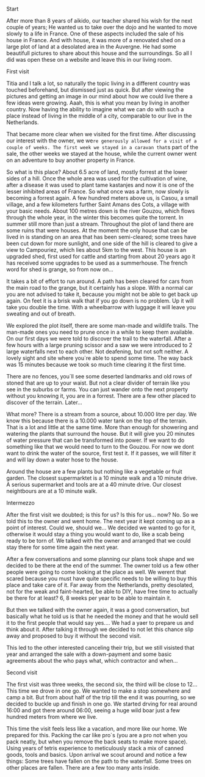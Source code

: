 Start

After more than 8 years of aikido, our teacher shared his wish for the next couple of years; He wanted us to take over the dojo and he wanted to move slowly to a life in France. One of these aspects included the sale of his house in France. And with house, it was more of a renovated shed on a large plot of land at a desolated area in the Auvergne. He had some beautifull pictures to share about this house and the surroundings. So all I did was open these on a website and leave this in our living room.

First visit

Titia and I talk a lot, so naturally the topic living in a different country was touched beforehand, but dismissed just as quick. But after viewing the pictures and getting an image in our mind about how we could live there a few ideas were growing. Aaah, this is what you mean by living in another country. Now having the ability to imagine what we can do with such a place instead of living in the middle of a city, comparable to our live in the Netherlands.

That became more clear when we visited for the first time. After discussing our interest with the owner, we we`re generously allowed for a visit of a couple of weeks. The first week we stayed in a caravan that`s part of the sale, the other weeks we stayed at the house, while the current owner went on an adventure to buy another property in France.

So what is this place? About 6.5 acre of land, mostly forrest at the lower sides of a hill. Once the whole area was used for the cultivation of wine, after a disease it was used to plant tame kastanjes and now it is one of the lesser inhibited areas of France. So what once was a farm, now slowly is becoming a forrest again. A few hundred meters above us, is Casou, a small village, and a few kilometers further Saint Amans des Cots, a village with your basic needs. About 100 metres down is the river Gouzou, which flows through the whole year, in the winter this becomes quite the torrent. In summer still more than just a stream. Throughout the plot of land there are some ruins that were houses. At the moment the only house that can be lived in is standing on an area that has been semi-cleared; some trees have been cut down for more sunlight, and one side of the hill is cleared to give a view to Campouriez, which lies about 5km to the west. This house is an upgraded shed, first used for cattle and starting from about 20 years ago it has received some upgrades to be used as a summerhouse. The french word for shed is grange, so from now on...

It takes a bit of effort to run around. A path has been cleared for cars from the main road to the grange, but it certainly has a slope. With a normal car you are not advised to take it, because you might not be able to get back up again. On feet it is a brisk walk that if you go down is no problem. Up it will take you double the time. With a wheelbarrow with luggage it will leave you sweating and out of breath.

We explored the plot itself, there are some man-made and wildlife trails. The man-made ones you need to prune once in a while to keep them available. On our first days we were told to discover the trail to the waterfall. After a few hours with a large pruning scissor and a saw we were introduced to 2 large waterfalls next to each other. Not deafening, but not soft neither. A lovely sight and site where you`re able to spend some time. The way back was 15 minutes because we took so much time clearing it the first time.

There are no fences, you`ll see some deserted landmarks and old rows of stoned that are up to your waist. But not a clear divider of terrain like you see in the suburbs or farms. You can just wander onto the next property without you knowing it, you are in a forrest. There are a few other placed to discover of the terrain. Later...

What more? There is a stream from a source, about 10.000 litre per day. We know this because there is a 10.000 water tank on the top of the terrain. That is a lot and little at the same time. More than enough for showering and watering the plants that surround the house. But it will give you 20 minutes of water pressure that can be transformed into power. If we want to do something like that we would need to turn to the Gouzou. For now we dont want to drink the water of the source, first test it. If it passes, we will filter it and will lay down a water hose to the house.

Around the house are a few plants but nothing like a vegetable or fruit garden. The closest supermarktet is a 10 minute walk and a 10 minute drive. A serious supermarket and tools are at a 40 minute drive. Our closest neightbours are at a 10 minute walk.

Intermezzo

After the first visit we doubted; is this for us? Is this for us... now? No. So we told this to the owner and went home. The next year it kept coming up as a point of interest. Could we, should we... We decided we wanted to go for it, otherwise it would stay a thing you would want to do, like a scab being ready to be torn of. We talked with the owner and arranged that we could stay there for some time again the next year.

After a few conversations and some planning our plans took shape and we decided to be there at the end of the summer. The owner told us a few other people were going to come looking at the place as well. We werent that scared because you must have quite specific needs to be willing to buy this place and take care of it. Far away from the Netherlands, pretty desolated, not for the weak and faint-hearted, be able to DIY, have free time to actually be there for at least? 6, 8 weeks per year to be able to maintain it.

But then we talked with the owner again, it was a good conversation, but basically what he told us is that he needed the money and that he would sell it to the first people that would say yes.... We had a yaer to prepare us and think about it. After talking it through we decided to not let this chance slip away and proposed to buy it without the second visit.

This led to the other interested canceling their trip, but we still visisted that year and arranged the sale with a down-payment and some basic agreements about the who pays what, which contractor and when...

Second visit

The first visit was three weeks, the second six, the third will be close to 12... This time we drove in one go. We wanted to make a stop somewhere and camp a bit. But from about half of the trip till the end it was pourring, so we decided to buckle up and finish in one go. We started drving for real around 16:00 and got there around 06:00, seeing a huge wild boar just a few hundred meters from where we live.

This time the visit feels less like a vacation, and more like our home. We prepared for this. Packing the car like pro`s (you are a pro not when you pack neatly, but when you remove the back seats to make more space). Using years of tetris experience to meticulously stack a mix of canned goods, tools and basics. Upon arrival we scout around and notice a few things:
Some trees have fallen on the path to the waterfall. Some trees on other places are fallen. There are a few too many ants inside.
